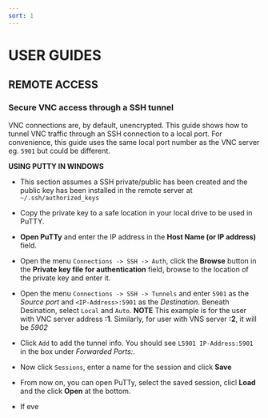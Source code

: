 ```yaml
---
sort: 1
---
```


# USER GUIDES

## REMOTE ACCESS

### Secure VNC access through a SSH tunnel 

VNC connections are, by default, unencrypted. This guide shows how to tunnel VNC traffic through an SSH connection to a local port. For convenience, this guide uses the same local port number as the VNC server eg. `5901` but could be different.

**USING PUTTY IN WINDOWS**
 
- This section assumes a SSH private/public has been created and the public key has been installed in the remote server at `~/.ssh/authorized_keys`

- Copy the private key to a safe location in your local drive to be used in PuTTY.

- **Open PuTTy** and enter the IP address in the **Host Name (or IP address)** field.

- Open the menu `Connections -> SSH -> Auth`, click the **Browse** button in the **Private key file for authentication** field, browse to the location of the private key and enter it.

- Open the menu `Connections -> SSH -> Tunnels` and enter `5901` as the *Source port* and `<IP-Address>:5901` as the *Destination*. Beneath Desination, select `Local` and `Auto`. **NOTE** This example is for the user with VNC server address **:1**. Similarly, for user with VNS server **:2**, it will be *5902* 

- Click `Add` to add the tunnel info. You should see `L5901 IP-Address:5901` in the box under _Forwarded Ports:_.

- Now click `Sessions`, enter a name for the session and click **Save**

- From now on, you can open PuTTy, select the saved session, clicl **Load** and the click **Open** at the bottom.

- If eve
  
